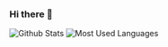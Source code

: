 ### Hi there 👋
![Github Stats](https://github-readme-stats.vercel.app/api?username=Lzlor&show_icons=true&theme=dark&count_private=true)
![Most Used Languages](https://github-readme-stats.vercel.app/api/top-langs/?username=Lzlor&theme=dark&layout=compact)

<!--
**Lzlor/Lzlor** is a ✨ _special_ ✨ repository because its `README.md` (this file) appears on your GitHub profile.

Here are some ideas to get you started:

- 🔭 I’m currently working on ...
- 🌱 I’m currently learning ...
- 👯 I’m looking to collaborate on ...
- 🤔 I’m looking for help with ...
- 💬 Ask me about ...
- 📫 How to reach me: ...
- 😄 Pronouns: ...
- ⚡ Fun fact: ...
-->
